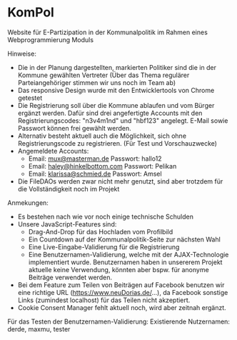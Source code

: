 # KomPol
Website für E-Partizipation in der Kommunalpolitik im Rahmen eines Webprogrammierung Moduls

Hinweise:
- Die in der Planung dargestellten, markierten Politiker sind die in der Kommune gewählten Vertreter (Über das Thema regulärer Parteiangehöriger stimmen wir uns noch im Team ab)
- Das responsive Design wurde mit den Entwicklertools von Chrome getestet
- Die Registrierung soll über die Kommune ablaufen und vom Bürger ergänzt werden. Dafür sind drei angefertigte Accounts mit den Registrierungscodes: "n3v4m1nd" und "hbf123" angelegt. E-Mail sowie Passwort können frei gewählt werden. 
- Alternativ besteht aktuell auch die Möglichkeit, sich ohne Registrierungscode zu registrieren. (Für Test und Vorschauzwecke)
- Angemeldete Accounts: 
  - Email: mux@masterman.de Passwort: hallo12 
  - Email: haley@hinkelbottom.com Passwort: Pelikan
  - Email: klarissa@schmied.de Passwort: Amsel
- Die FileDAOs werden zwar nicht mehr genutzt, sind aber trotzdem für die Vollständigkeit noch im Projekt

Anmekungen:
- Es bestehen nach wie vor noch einige technische Schulden
- Unsere JavaScript-Features sind:
  - Drag-And-Drop für das Hochladen vom Profilbild
  - Ein Countdown auf der Kommunalpolitik-Seite zur nächsten Wahl
  - Eine Live-Eingabe-Validierung für die Registrierung
  - Eine Benutzernamen-Validierung, welche mit der AJAX-Technologie implementiert wurde. Benutzernamen haben in unsererem Projekt aktuelle keine Verwendung, könnten aber bspw. für anonyme Beiträge verwendet werden.
- Bei dem Feature zum Teilen von Beiträgen auf Facebook benutzen wir eine richtige URL (https://www.neuDorias.de/...), da Facebook sonstige Links (zumindest localhost) für das Teilen nicht akzeptiert.
- Cookie Consent Manager fehlt aktuell noch, wird aber zeitnah ergänzt.

Für das Testen der Benutzernamen-Validierung: Existierende Nutzernamen: derde, maxmu, tester
  
